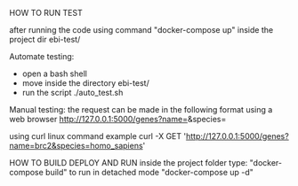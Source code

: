 HOW TO RUN TEST

after running the code using command "docker-compose up" inside the project dir ebi-test/

Automate testing:
- open a bash shell
- move inside the directory ebi-test/
- run the script ./auto_test.sh

Manual testing:
the request can be made in the following format using a web browser
http://127.0.0.1:5000/genes?name=<name>&species=<species>

using curl linux command example
curl -X GET 'http://127.0.0.1:5000/genes?name=brc2&species=homo_sapiens'


HOW TO BUILD DEPLOY AND RUN
inside the project folder type: 
"docker-compose build"
to run in detached mode
"docker-compose up -d"

